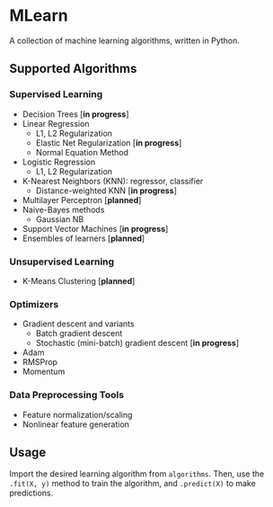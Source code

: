 # MLearn
A collection of machine learning algorithms, written in Python.

## Supported Algorithms

### Supervised Learning
- Decision Trees [**in progress**]
- Linear Regression
    - L1, L2 Regularization
    - Elastic Net Regularization [**in progress**]
    - Normal Equation Method
- Logistic Regression
    - L1, L2 Regularization
- K-Nearest Neighbors (KNN): regressor, classifier
    - Distance-weighted KNN [**in progress**]
- Multilayer Perceptron [**planned**]
- Naive-Bayes methods
    - Gaussian NB
- Support Vector Machines [**in progress**]
- Ensembles of learners [**planned**]

### Unsupervised Learning
- K-Means Clustering [**planned**]

### Optimizers
- Gradient descent and variants
    - Batch gradient descent
    - Stochastic (mini-batch) gradient descent [**in progress**]
- Adam
- RMSProp
- Momentum

### Data Preprocessing Tools
- Feature normalization/scaling
- Nonlinear feature generation


## Usage
Import the desired learning algorithm from `algorithms`. Then, use the `.fit(X, y)` method to train the algorithm, and `.predict(X)` to make predictions.
